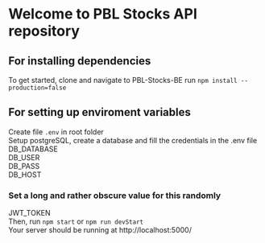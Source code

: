 # Welcome to PBL Stocks API repository

## For installing dependencies
To get started, clone and navigate to PBL-Stocks-BE run `npm install --production=false`<br />

## For setting up enviroment variables
Create file `.env` in root folder<br />
Setup postgreSQL, create a database and fill the credentials in the .env file<br />
DB_DATABASE<br />
DB_USER<br />
DB_PASS<br />
DB_HOST<br />

### Set a long and rather obscure value for this randomly
JWT_TOKEN<br />
Then, run `npm start` or `npm run devStart`<br /> 
Your server should be running at http://localhost:5000/ 